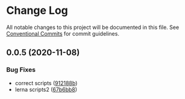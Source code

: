 # Change Log

All notable changes to this project will be documented in this file.
See [Conventional Commits](https://conventionalcommits.org) for commit guidelines.

## 0.0.5 (2020-11-08)


### Bug Fixes

* correct scripts ([912188b](https://github.com/lawler61/mini-architecture/commit/912188ba515b35feb95839925fccea8eb3cfa2b0))
* lerna scripts2 ([67b6bb8](https://github.com/lawler61/mini-architecture/commit/67b6bb85b2c00f86109022f778743bfe4b1ca03a))
